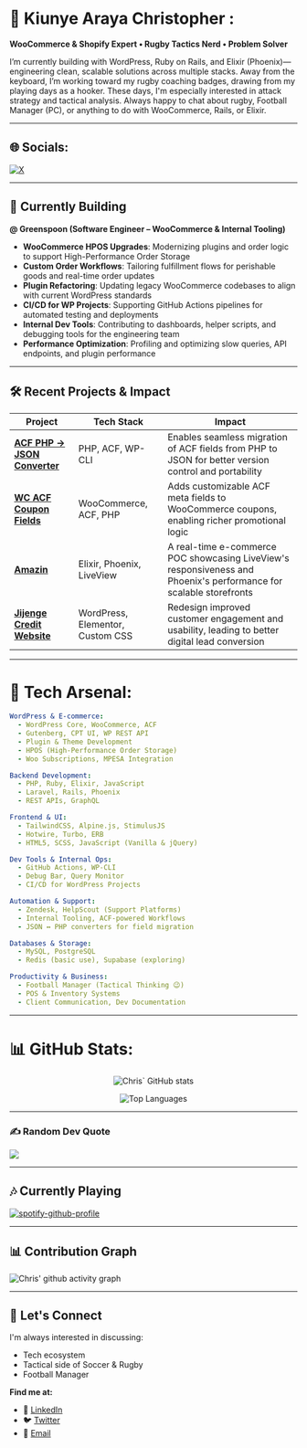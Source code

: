 # 💫 Kiunye Araya Christopher :
**WooCommerce & Shopify Expert • Rugby Tactics Nerd • Problem Solver**

I’m currently building with WordPress, Ruby on Rails, and Elixir (Phoenix)—engineering clean, scalable solutions across multiple stacks. Away from the keyboard, I’m working toward my rugby coaching badges, drawing from my playing days as a hooker. These days, I'm especially interested in attack strategy and tactical analysis. Always happy to chat about rugby, Football Manager (PC), or anything to do with WooCommerce, Rails, or Elixir.

---

## 🌐 Socials:
[![X](https://img.shields.io/badge/X-black.svg?logo=X&logoColor=white)](https://x.com/kiunye_) 

---

## 💼 Currently Building

**@ Greenspoon (Software Engineer – WooCommerce & Internal Tooling)**  
- **WooCommerce HPOS Upgrades**: Modernizing plugins and order logic to support High-Performance Order Storage  
- **Custom Order Workflows**: Tailoring fulfillment flows for perishable goods and real-time order updates  
- **Plugin Refactoring**: Updating legacy WooCommerce codebases to align with current WordPress standards  
- **CI/CD for WP Projects**: Supporting GitHub Actions pipelines for automated testing and deployments  
- **Internal Dev Tools**: Contributing to dashboards, helper scripts, and debugging tools for the engineering team  
- **Performance Optimization**: Profiling and optimizing slow queries, API endpoints, and plugin performance  

---

## 🛠 Recent Projects & Impact

| **Project** | **Tech Stack** | **Impact** |
|-------------|----------------|------------|
| **[ACF PHP → JSON Converter](https://github.com/kiunye/acf-php-json-converter)** | PHP, ACF, WP-CLI | Enables seamless migration of ACF fields from PHP to JSON for better version control and portability |
| **[WC ACF Coupon Fields](https://github.com/kiunye/wc-acf-coupon-fields)** | WooCommerce, ACF, PHP | Adds customizable ACF meta fields to WooCommerce coupons, enabling richer promotional logic |
| **[Amazin](https://github.com/kiunye/amazin)** | Elixir, Phoenix, LiveView | A real-time e-commerce POC showcasing LiveView's responsiveness and Phoenix's performance for scalable storefronts |
| **[Jijenge Credit Website](https://www.jijengecredit.com/)** | WordPress, Elementor, Custom CSS | Redesign improved customer engagement and usability, leading to better digital lead conversion |

---

# 🔧  Tech Arsenal:

```yaml
WordPress & E-commerce:
  - WordPress Core, WooCommerce, ACF
  - Gutenberg, CPT UI, WP REST API
  - Plugin & Theme Development
  - HPOS (High-Performance Order Storage)
  - Woo Subscriptions, MPESA Integration

Backend Development:
  - PHP, Ruby, Elixir, JavaScript
  - Laravel, Rails, Phoenix
  - REST APIs, GraphQL

Frontend & UI:
  - TailwindCSS, Alpine.js, StimulusJS
  - Hotwire, Turbo, ERB
  - HTML5, SCSS, JavaScript (Vanilla & jQuery)

Dev Tools & Internal Ops:
  - GitHub Actions, WP-CLI
  - Debug Bar, Query Monitor
  - CI/CD for WordPress Projects

Automation & Support:
  - Zendesk, HelpScout (Support Platforms)
  - Internal Tooling, ACF-powered Workflows
  - JSON ↔ PHP converters for field migration

Databases & Storage:
  - MySQL, PostgreSQL
  - Redis (basic use), Supabase (exploring)

Productivity & Business:
  - Football Manager (Tactical Thinking 😉)
  - POS & Inventory Systems
  - Client Communication, Dev Documentation
```

---

# 📊 GitHub Stats:

<div align="center">
  
![Chris` GitHub stats](https://github-readme-stats.vercel.app/api?username=kiunye&show_icons=true&theme=dark&hide_border=true&bg_color=0d1117)

![Top Languages](https://github-readme-stats.vercel.app/api/top-langs/?username=kiunye&layout=compact&theme=dark&hide_border=true&bg_color=0d1117)

</div>

---

### ✍️ Random Dev Quote
![](https://quotes-github-readme.vercel.app/api?type=horizontal&theme=tokyonight)

---

## 🎶 Currently Playing

[![spotify-github-profile](https://spotify-github-profile.kittinanx.com/api/view?uid=31mbip3fbsapogouddvowjdla76y&cover_image=true&theme=default&show_offline=false&background_color=000000&interchange=false&bar_color=09f401)](https://github.com/kittinan/spotify-github-profile)

---

## 📊 Contribution Graph

![Chris' github activity graph](https://github-readme-activity-graph.vercel.app/graph?username=kiunye&theme=react-dark&hide_border=true)

---

## 🤝 Let's Connect

I'm always interested in discussing:
- Tech ecosystem
- Tactical side of Soccer & Rugby
- Football Manager
  

**Find me at:**
- 💼 [LinkedIn](https://linkedin.com/in/chris-mucheke)
- 🐦 [Twitter](https://twitter.com/kiunye_) 
- 📧 [Email](mailto:kchrismucheke@gmail.com)

